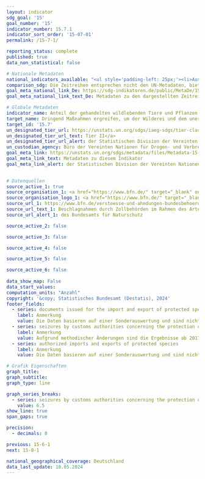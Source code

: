 ```yaml
---
layout: indicator    
sdg_goal: '15'    
goal_number: '15'    
indicator_number: 15.7.1    
indicator_sort_order: '15-07-01'    
permalink: /15-7-1/    

reporting_status: complete    
published: true    
data_non_statistical: false    

# Nationale Metadaten    
national_indicators_available: "<ul style='padding-left: 25px;'><li>Ausgestellte Dokumente für die Ein- und Ausfuhr von geschützten Arten</li> <li> Beschlagnahmen durch Zollbehörden im Rahmen des Artenschutzes</li> <li> Genehmigte Ein- und Ausfuhren geschützter Arten</li></ul>"    
comparison_sdg: Die Zeitreihen entsprechen nicht den UN-Metadaten, bieten aber zusätzliche Informationen.    
goal_meta_national_link_De: https://sdg-indikatoren.de/public/MetaDe/15.7.1.pdf
goal_meta_national_link_text_De: Metadaten zu den dargestellten Zeitreihen    

# Globale Metadaten    
indicator_name: Anteil der gehandelten wildlebenden Tiere und Pflanzen, die aus Wilderei oder illegalem Handel stammen    
target_name: Dringend Maßnahmen ergreifen, um der Wilderei und dem unerlaubten Handel mit geschützten Pflanzen- und Tierarten ein Ende zu setzen und dem Problem des Angebots illegaler Produkte aus wildlebenden Pflanzen und Tieren und der Nachfrage danach zu begegnen    
target_id: '15.7'    
un_designated_tier_url: https://unstats.un.org/sdgs/iaeg-sdgs/tier-classification/'    
un_designated_tier_url_text: Tier II</a>    
un_designated_tier_url_alert: der Statistischen Division der Vereinten Nationen    
un_custodian_agency: Büro der Vereinten Nationen für Drogen- und Verbrechensbekämpfung (UNODC)<br>Übereinkommen über den internationalen Handel mit gefährdeten Arten freilebender Tiere und Pflanzen (CITES)    
goal_meta_link: https://unstats.un.org/sdgs/metadata/files/Metadata-15-07-01.pdf    
goal_meta_link_text: Metadaten zu diesem Indikator    
goal_meta_link_alert: der Statistischen Division der Vereinten Nationen    
    

# Datenquellen
source_active_1: true
source_organisation_1: <a href="https://www.bfn.de/" target="_blank" onclick="return confirm_alert('des Bundesamts für Naturschutz','De');" title="Klicken Sie hier um zur Website der Organisation Bundesamt für Naturschutz (BfN) zu gelangen."> Bundesamt für Naturschutz (BfN) </a>
source_organisation_logo_1: <a href="https://www.bfn.de/" target="_blank" onclick="return confirm_alert('des Bundesamts für Naturschutz','De');"><img src="https://sdg-indikatoren.de/public/OrgImgDe/bfn.png" alt="Logo bfn" style="height:60px; width:148px"/></a>
source_url_1: https://www.bfn.de/verstoesse-und-ahndungen-bundesbehoerden
source_url_text_1: Beschlagnahmen durch Zollbehörden im Rahmen des Artenschutzes
source_url_alert_1: des Bundesamts für Naturschutz

source_active_2: false

source_active_3: false

source_active_4: false

source_active_5: false

source_active_6: false
    
data_show_map: False    
data_start_values:     
computation_units: "Anzahl"    
copyright: '&copy; Statistisches Bundesamt (Destatis), 2024'    
footer_fields:
  - series: documents issued for the import and export of protected species
    label: Anmerkung
    value: Die Daten basieren auf einer Sonderauswertung und sind nicht öffentlich zugänglich.
  - series: seizures by customs authorities concerning the protection of species
    label: Anmerkung
    value: Aufgrund methodischer Änderungen sind die Ergebnisse ab 2017 nur eingeschränkt mit den Vorjahren vergleichbar.
  - series: authorized imports and exports of protected species
    label: Anmerkung
    value: Die Daten basieren auf einer Sonderauswertung und sind nicht öffentlich zugänglich.    

# Grafik Eigenschaften    
graph_title: 
graph_subtitle:     
graph_type: line    

graph_series_breaks:
  - series: seizures by customs authorities concerning the protection of species
    value: 6.5
show_line: true
span_gaps: true

precision:
  - decimals: 0    

previous: 15-6-1    
next: 15-8-1    

national_geographical_coverage: Deutschland    
data_last_update: 10.05.2024    
---
```


<span></span>
